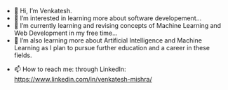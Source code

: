 - 👋 Hi, I’m Venkatesh.
- 👀 I’m interested in learning more about software developement...
- 🌱 I’m currently learning and revising concepts of Machine Learning and Web Development in my free time...
- 🌱 I’m also learning more about Artificial Intelligence and Machine Learning as I plan to pursue further education and a career in these fields.
<!---- 💞️ I’m looking to collaborate on ... --->
- 📫 How to reach me: through LinkedIn: https://www.linkedin.com/in/venkatesh-mishra/

<!---
bablooven/bablooven is a ✨ special ✨ repository because its `README.md` (this file) appears on your GitHub profile.
You can click the Preview link to take a look at your changes.
--->
